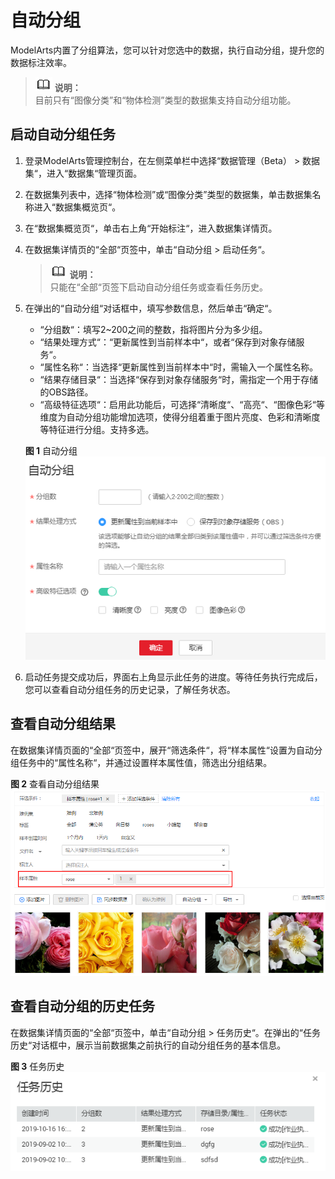 # 自动分组<a name="modelarts_23_0213"></a>

ModelArts内置了分组算法，您可以针对您选中的数据，执行自动分组，提升您的数据标注效率。

>![](public_sys-resources/icon-note.gif) **说明：**   
>目前只有“图像分类”和“物体检测”类型的数据集支持自动分组功能。  

## 启动自动分组任务<a name="section149101256172115"></a>

1.  登录ModelArts管理控制台，在左侧菜单栏中选择“数据管理（Beta） \> 数据集“，进入“数据集“管理页面。
2.  在数据集列表中，选择“物体检测”或“图像分类”类型的数据集，单击数据集名称进入“数据集概览页“。
3.  在“数据集概览页“，单击右上角“开始标注“，进入数据集详情页。
4.  在数据集详情页的“全部“页签中，单击“自动分组 \> 启动任务“。

    >![](public_sys-resources/icon-note.gif) **说明：**   
    >只能在“全部“页签下启动自动分组任务或查看任务历史。  

5.  在弹出的“自动分组“对话框中，填写参数信息，然后单击“确定“。

    -   “分组数“：填写2\~200之间的整数，指将图片分为多少组。
    -   “结果处理方式“：“更新属性到当前样本中“，或者“保存到对象存储服务“。
    -   “属性名称“：当选择“更新属性到当前样本中“时，需输入一个属性名称。
    -   “结果存储目录“：当选择“保存到对象存储服务“时，需指定一个用于存储的OBS路径。
    -   “高级特征选项“：启用此功能后，可选择“清晰度“、“高亮“、“图像色彩“等维度为自动分组功能增加选项，使得分组着重于图片亮度、色彩和清晰度等特征进行分组。支持多选。

    **图 1**  自动分组<a name="fig134991422135613"></a>  
    ![](figures/自动分组.png "自动分组")

6.  启动任务提交成功后，界面右上角显示此任务的进度。等待任务执行完成后，您可以查看自动分组任务的历史记录，了解任务状态。

## 查看自动分组结果<a name="section18643174872815"></a>

在数据集详情页面的“全部“页签中，展开“筛选条件“，将“样本属性“设置为自动分组任务中的“属性名称“，并通过设置样本属性值，筛选出分组结果。

**图 2**  查看自动分组结果<a name="fig097624011404"></a>  
![](figures/查看自动分组结果.png "查看自动分组结果")

## 查看自动分组的历史任务<a name="section11716154611265"></a>

在数据集详情页面的“全部“页签中，单击“自动分组 \> 任务历史“。在弹出的“任务历史“对话框中，展示当前数据集之前执行的自动分组任务的基本信息。

**图 3**  任务历史<a name="fig2071754692614"></a>  
![](figures/任务历史.png "任务历史")

